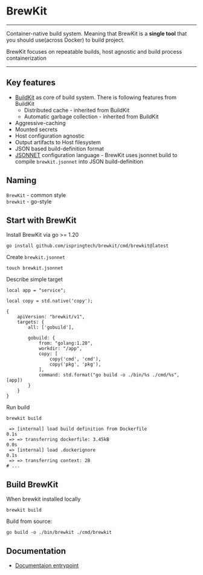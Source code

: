 # BrewKit

----

Container-native build system. Meaning that BrewKit is a **single tool** that you should use(across Docker) to build project.

BrewKit focuses on repeatable builds, host agnostic and build process containerization

----

## Key features

* [BuildKit](https://github.com/moby/buildkit) as core of build system. There is following features from BuildKit 
  * Distributed cache - inherited from BuildKit
  * Automatic garbage collection - inherited from BuildKit
* Aggressive-caching
* Mounted secrets
* Host configuration agnostic
* Output artifacts to Host filesystem
* JSON based build-definition format  
* [JSONNET](https://jsonnet.org/) configuration language - BrewKit uses jsonnet build to compile `brewkit.jsonnet` into JSON build-definition

## Naming

`BrewKit` - common style
<br/>
`brewkit` - go-style

## Start with BrewKit

Install BrewKit via go >= 1.20 

```shell
go install github.com/ispringtech/brewkit/cmd/brewkit@latest
```

Create `brewkit.jsonnet`
```shell
touch brewkit.jsonnet
```

Describe simple target
```jsonnet
local app = "service";

local copy = std.native('copy');

{
    apiVersion: "brewkit/v1",
    targets: {
        all: ['gobuild'],
        
        gobuild: {
            from: "golang:1.20",
            workdir: "/app",
            copy: [
                copy('cmd', 'cmd'),
                copy('pkg', 'pkg'),
            ],
            command: std.format("go build -o ./bin/%s ./cmd/%s", [app])
        }
    }
}
```

Run build
```shell
brewkit build

 => [internal] load build definition from Dockerfile                                                                                                                                                           0.1s
 => => transferring dockerfile: 3.45kB                                                                                                                                                                         0.0s
 => [internal] load .dockerignore                                                                                                                                                                              0.1s
 => => transferring context: 2B
# ...
```

## Build BrewKit

When brewkit installed locally
```shell
brewkit build
```

Build from source:
```shell
go build -o ./bin/brewkit ./cmd/brewkit
```

## Documentation

* [Documentaion entrypoint](docs/readme.md)
